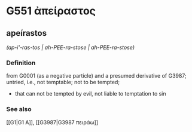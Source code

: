 # G551 ἀπείραστος

## apeírastos

_(ap-i'-ras-tos | ah-PEE-ra-stose | ah-PEE-ra-stose)_

### Definition

from G0001 (as a negative particle) and a presumed derivative of G3987; untried, i.e., not temptable; not to be tempted; 

- that can not be tempted by evil, not liable to temptation to sin

### See also

[[G1|G1 Α]], [[G3987|G3987 πειράω]]
